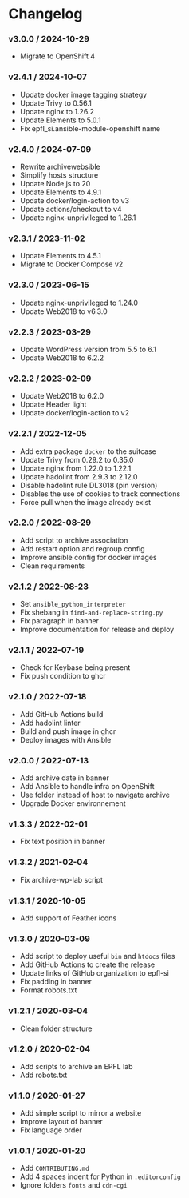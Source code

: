 Changelog
=========

### v3.0.0 / 2024-10-29

  - Migrate to OpenShift 4

### v2.4.1 / 2024-10-07

  - Update docker image tagging strategy
  - Update Trivy to 0.56.1
  - Update nginx to 1.26.2
  - Update Elements to 5.0.1
  - Fix epfl_si.ansible-module-openshift name

### v2.4.0 / 2024-07-09

  - Rewrite archivewebsible
  - Simplify hosts structure
  - Update Node.js to 20
  - Update Elements to 4.9.1
  - Update docker/login-action to v3
  - Update actions/checkout to v4
  - Update nginx-unprivileged to 1.26.1

### v2.3.1 / 2023-11-02

  - Update Elements to 4.5.1
  - Migrate to Docker Compose v2

### v2.3.0 / 2023-06-15

  - Update nginx-unprivileged to 1.24.0
  - Update Web2018 to v6.3.0

### v2.2.3 / 2023-03-29

  - Update WordPress version from 5.5 to 6.1
  - Update Web2018 to 6.2.2

### v2.2.2 / 2023-02-09

  - Update Web2018 to 6.2.0
  - Update Header light
  - Update docker/login-action to v2

### v2.2.1 / 2022-12-05

  - Add extra package `docker` to the suitcase
  - Update Trivy from 0.29.2 to 0.35.0
  - Update nginx from 1.22.0 to 1.22.1
  - Update hadolint from 2.9.3 to 2.12.0
  - Disable hadolint rule DL3018 (pin version)
  - Disables the use of cookies to track connections
  - Force pull when the image already exist

### v2.2.0 / 2022-08-29

  - Add script to archive association
  - Add restart option and regroup config
  - Improve ansible config for docker images
  - Clean requirements

### v2.1.2 / 2022-08-23

  - Set `ansible_python_interpreter`
  - Fix shebang in `find-and-replace-string.py`
  - Fix paragraph in banner
  - Improve documentation for release and deploy

### v2.1.1 / 2022-07-19

  - Check for Keybase being present
  - Fix push condition to ghcr

### v2.1.0 / 2022-07-18

  - Add GitHub Actions build
  - Add hadolint linter
  - Build and push image in ghcr
  - Deploy images with Ansible

### v2.0.0 / 2022-07-13

  - Add archive date in banner
  - Add Ansible to handle infra on OpenShift
  - Use folder instead of host to navigate archive
  - Upgrade Docker environnement

### v1.3.3 / 2022-02-01

  - Fix text position in banner

### v1.3.2 / 2021-02-04

  - Fix archive-wp-lab script

### v1.3.1 / 2020-10-05

  - Add support of Feather icons

### v1.3.0 / 2020-03-09

  - Add script to deploy useful `bin` and `htdocs` files
  - Add GitHub Actions to create the release
  - Update links of GitHub organization to epfl-si
  - Fix padding in banner
  - Format robots.txt

### v1.2.1 / 2020-03-04

  - Clean folder structure

### v1.2.0 / 2020-02-04

  - Add scripts to archive an EPFL lab
  - Add robots.txt

### v1.1.0 / 2020-01-27

  - Add simple script to mirror a website
  - Improve layout of banner
  - Fix language order

### v1.0.1 / 2020-01-20

  - Add `CONTRIBUTING.md`
  - Add 4 spaces indent for Python in `.editorconfig`
  - Ignore folders `fonts` and `cdn-cgi`

